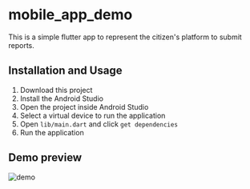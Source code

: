 # mobile_app_demo

This is a simple flutter app to represent the citizen's platform to submit reports.

## Installation and Usage

1. Download this project
2. Install the Android Studio
3. Open the project inside Android Studio
4. Select a virtual device to run the application
5. Open `lib/main.dart` and click `get dependencies`
6. Run the application

## Demo preview

![demo](https://user-images.githubusercontent.com/29897562/217620020-0d41a047-ca85-4fb6-a40b-8a93bfb56024.gif)
